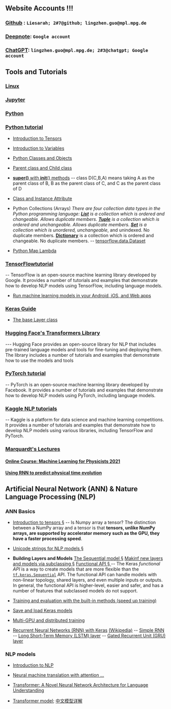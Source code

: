 
## Website Accounts !!!

### [Github](https://github.com) :  `Liesarah; 2#7@github; lingzhen.guo@mpl.mpg.de`

### [Deepnote](https://deepnote.com/dashboard): `Google account`

### [ChatGPT](https://chat.openai.com/chat):   `lingzhen.guo@mpl.mpg.de; 2#3@chatgpt; Google account`

## Tools and Tutorials

### [Linux](https://www.runoob.com/linux/linux-command-manual.html)

### [Jupyter](https://jupyter.org/)

### [Python](https://www.python.org)


### [Python  tutorial](https://www.w3schools.com/python/default.asp)

- [Introduction to Tensors](https://www.tensorflow.org/guide/tensor)
- [Introduction to Variables](https://www.tensorflow.org/guide/variable)
- [Python  Classes and Objects](https://www.w3schools.com/python/python_classes.asp)
- [Parent class and Child class](https://www.w3schools.com/python/python_inheritance.asp)
- [**super()** with __init__() methods](https://www.i2tutorials.com/python-super-with-__init__-methods/)
-- class D(C,B,A) means taking A as the parent class of B, B as the parent class of C, and C as the parent class of D
- [Class and Instance Attribute](https://www.freecodecamp.org/news/python-attributes-class-and-instance-attribute-examples/)
-  Python Collections (Arrays)
*There are four collection data types in the Python programming language:
**[List](https://www.w3schools.com/python/python_lists.asp)**  is a collection which is ordered and changeable. Allows duplicate members.
 **[Tuple](https://www.w3schools.com/python/python_tuples.asp)**  is a collection which is ordered and unchangeable. Allows duplicate members.
 **[Set](https://www.w3schools.com/python/python_sets.asp)**  is a collection which is unordered, unchangeable*, and unindexed. No duplicate members.
 **[Dictionary](https://www.w3schools.com/python/python_dictionaries.asp)**  is a collection which is ordered and changeable. No duplicate members.
-- [tensorflow.data.Dataset](https://www.tensorflow.org/api_docs/python/tf/data/Dataset)

- [Python Map Lambda](https://cs.stanford.edu/people/nick/py/python-map-lambda.html)

### [TensorFlowtutorial](https://www.tensorflow.org)
-- TensorFlow is an open-source machine learning library developed by Google. It provides a number of tutorials and examples that demonstrate how to develop NLP models using TensorFlow, including language models.
- [Run machine learning models in your Android, iOS, and Web apps](https://developers.google.com/learn/topics/on-device-ml)

### [Keras Guide](https://keras.io)
- [The base Layer class](https://keras.io/api/layers/base_layer/)

### [Hugging Face's Transformers Library](https://huggingface.co/docs/transformers/index)

--- Hugging Face provides an open-source library for NLP that includes pre-trained language models and tools for fine-tuning and deploying them. The library includes a number of tutorials and examples that demonstrate how to use the models and tools


### [PyTorch tutorial](https://pytorch.org/tutorials/)
-- PyTorch is an open-source machine learning library developed by Facebook. It provides a number of tutorials and examples that demonstrate how to develop NLP models using PyTorch, including language models.

### [Kaggle NLP tutorials](https://www.kaggle.com/learn-guide/natural-language-processing)
-- Kaggle is a platform for data science and machine learning competitions. It provides a number of tutorials and examples that demonstrate how to develop NLP models using various libraries, including TensorFlow and PyTorch.

### [Marquardt's Lectures](https://machine-learning-for-physicists.org)

#### [ Online Course: Machine Learning for Physicists 2021](https://pad.gwdg.de/s/Machine_Learning_For_Physicists_2021)
#### [Using RNN to predict physical time evolution](https://github.com/FlorianMarquardt/machine-learning-for-physicists/blob/master/07_homework_LSTM_prediction.ipynb)

## Artificial Neural Network (ANN) & Nature Language Processing (NLP)

### ANN Basics
- [Introduction to tensors §](https://colab.research.google.com/github/tensorflow/docs/blob/master/site/en/guide/tensor.ipynb#scrollTo=qFdPvlXBOdUN)
-- Is Numpy array a tensor? 
The distinction between a NumPy array and a tensor is that  **tensors, unlike NumPy arrays, are supported by accelerator memory such as the GPU, they have a faster processing speed**.

- [Unicode strings for NLP models §](https://www.tensorflow.org/text/guide/unicode)

- **Building  Layers and Models**
 [The Sequential model §](https://www.tensorflow.org/guide/keras/sequential_model)
 [Makinf new  layers and models via subclassing §](https://www.tensorflow.org/guide/keras/custom_layers_and_models)
 [Functional API § ](https://www.tensorflow.org/guide/keras/functional/)
-- The Keras _functional API_ is a way to create models that are more flexible than the [`tf.keras.Sequential`](https://www.tensorflow.org/api_docs/python/tf/keras/Sequential) API. The functional API can handle models with non-linear topology, shared layers, and even multiple inputs or outputs. In general, the functional API is higher-level, easier and safer, and has a number of features that subclassed models do not support.

- [Training and evaluation with the built-in methods (speed up training)](https://www.tensorflow.org/guide/keras/train_and_evaluate/)

- [Save and load Keras models](https://www.tensorflow.org/guide/keras/save_and_serialize/)

- [Multi-GPU and distributed training](https://keras.io/guides/distributed_training/)

- [Recurrent Neural Networks (RNN) with Keras](https://www.tensorflow.org/guide/keras/rnn)
 [(Wikipedia)](https://en.wikipedia.org/wiki/Recurrent_neural_network)
-- [Simple RNN](https://www.tensorflow.org/api_docs/python/tf/keras/layers/SimpleRNN)
-- [Long Short-Term Memory (LSTM) layer](https://www.tensorflow.org/api_docs/python/tf/keras/layers/LSTM)
-- [Gated Recurrent Unit (GRU) layer](https://www.tensorflow.org/api_docs/python/tf/keras/layers/GRU)

### NLP models
- [Introduction to NLP](https://www.deeplearning.ai/resources/natural-language-processing/)

-  [Neural machine translation with attention ...](https://www.tensorflow.org/text/tutorials/nmt_with_attention)

- [Transformer: A Novel Neural Network Architecture for Language Understanding](https://ai.googleblog.com/2017/08/transformer-novel-neural-network.html)

-  [Transformer model](https://www.tensorflow.org/text/tutorials/transformer); [中文模型详解](https://www.jianshu.com/p/9b87b945151e)


<!--stackedit_data:
eyJoaXN0b3J5IjpbMTM1MDgyMjkwOSwxMjgxMDYyOTJdfQ==
-->